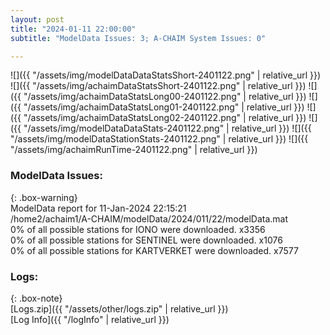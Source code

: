 ```yaml
---
layout: post
title: "2024-01-11 22:00:00"
subtitle: "ModelData Issues: 3; A-CHAIM System Issues: 0"

---
```


![]({{ "/assets/img/modelDataDataStatsShort-2401122.png" | relative_url }})
![]({{ "/assets/img/achaimDataStatsShort-2401122.png" | relative_url }})
![]({{ "/assets/img/achaimDataStatsLong00-2401122.png" | relative_url }})
![]({{ "/assets/img/achaimDataStatsLong01-2401122.png" | relative_url }})
![]({{ "/assets/img/achaimDataStatsLong02-2401122.png" | relative_url }})
![]({{ "/assets/img/modelDataDataStats-2401122.png" | relative_url }})
![]({{ "/assets/img/modelDataStationStats-2401122.png" | relative_url }})
![]({{ "/assets/img/achaimRunTime-2401122.png" | relative_url }})


### ModelData Issues:  
  
{: .box-warning}  
 ModelData report for 11-Jan-2024 22:15:21   
 /home2/achaim1/A-CHAIM/modelData/2024/011/22/modelData.mat   
 0% of all possible stations for IONO were downloaded. x3356   
 0% of all possible stations for SENTINEL were downloaded. x1076   
 0% of all possible stations for KARTVERKET were downloaded. x7577   
  


### Logs:  
  
{: .box-note}  
[Logs.zip]({{ "/assets/other/logs.zip" | relative_url }})  
[Log Info]({{ "/logInfo" | relative_url }})  
